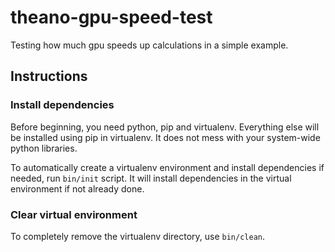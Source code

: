 # theano-gpu-speed-test
Testing how much gpu speeds up calculations in a simple example.

## Instructions

### Install dependencies

Before beginning, you need python, pip and virtualenv. Everything else will be installed using pip in virtualenv. It does not mess with your system-wide python libraries.

To automatically create a virtualenv environment and install dependencies if needed, run `bin/init` script. It will install dependencies in the virtual environment if not already done.

### Clear virtual environment

To completely remove the virtualenv directory, use `bin/clean`.
